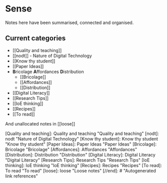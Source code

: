 # Sense

Notes here have been summarised, connected and organised.

## Current categories

- [[Quality and teaching]]
- [[nodt]] - Nature of Digital Technology
- [[Know thy student]]
- [[Paper Ideas]]
- **B**ricolage **A**ffordances **D**istribution
  - [[Bricolage]]
  - [[Affordances]]
  - [[Distribution]]
- [[Digital Literacy]]
- [[Research Tips]]
- [[IoE thinking]]
- [[Recipes]]
- [[To read]]

And unallocated notes in [[loose]]

[//begin]: # "Autogenerated link references for markdown compatibility"
[gettingStarted]: ../share/blog/gettingStarted "Getting started with memex"
[Quality and teaching]: Quality and teaching "Quality and teaching"
[nodt]: nodt "Nature of Digital Technology"
[Know thy student]: Know thy student "Know thy student"
[Paper Ideas]: Paper Ideas "Paper Ideas"
[Bricolage]: Bricolage "Bricolage"
[Affordances]: Affordances "Affordances"
[Distribution]: Distribution "Distribution"
[Digital Literacy]: Digital Literacy "Digital Literacy"
[Research Tips]: Research Tips "Research Tips"
[IoE thinking]: IoE thinking "IoE thinking"
[Recipes]: Recipes "Recipes"
[To read]: To read "To read"
[loose]: loose "Loose notes"
[//end]: # "Autogenerated link references"
